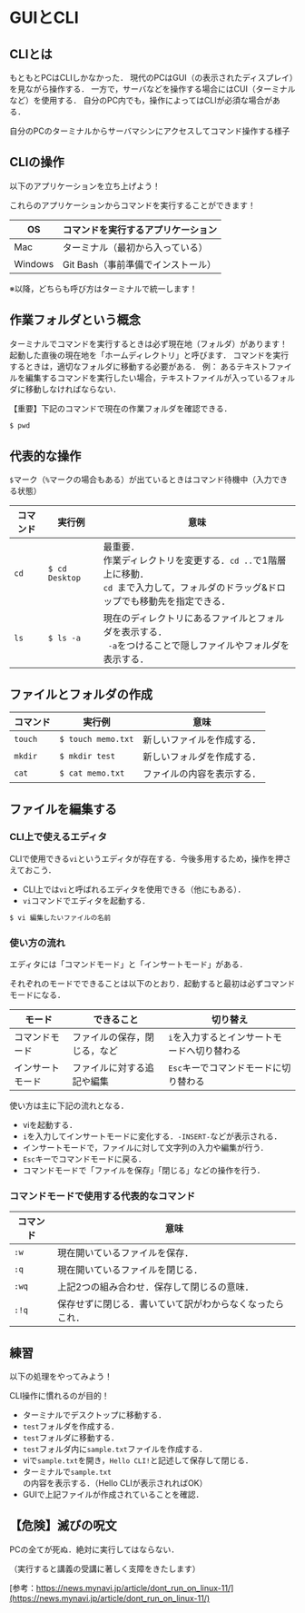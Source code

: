 # GUIとCLI

## CLIとは

もともとPCはCLIしかなかった．
現代のPCはGUI（の表示されたディスプレイ）を見ながら操作する．
一方で，サーバなどを操作する場合にはCUI（ターミナルなど）を使用する．
自分のPC内でも，操作によってはCLIが必須な場合がある．

自分のPCのターミナルからサーバマシンにアクセスしてコマンド操作する様子


## CLIの操作

以下のアプリケーションを立ち上げよう！

これらのアプリケーションからコマンドを実行することができます！

|OS|コマンドを実行するアプリケーション|
|-|-|
|Mac|ターミナル（最初から入っている）|
|Windows|Git Bash（事前準備でインストール）|

※以降，どちらも呼び方はターミナルで統一します！


## 作業フォルダという概念

ターミナルでコマンドを実行するときは必ず現在地（フォルダ）があります！
起動した直後の現在地を「ホームディレクトリ」と呼びます．
コマンドを実行するときは，適切なフォルダに移動する必要がある．
例：
あるテキストファイルを編集するコマンドを実行したい場合，テキストファイルが入っているフォルダに移動しなければならない．

【重要】下記のコマンドで現在の作業フォルダを確認できる．

```bash
$ pwd
```


## 代表的な操作

`$`マーク（`%`マークの場合もある）が出ているときはコマンド待機中（入力できる状態）


|コマンド|実行例|意味|
|-|-|-|
|`cd`|`$ cd Desktop`|最重要．<br>作業ディレクトリを変更する．`cd ..`で1階層上に移動．<br>`cd `まで入力して，フォルダのドラッグ&ドロップでも移動先を指定できる．|
|`ls`|`$ ls -a`|現在のディレクトリにあるファイルとフォルダを表示する．<br>` -a`をつけることで隠しファイルやフォルダを表示する．|


## ファイルとフォルダの作成

|コマンド|実行例|意味|
|-|-|-|
|`touch`|`$ touch memo.txt`|新しいファイルを作成する．|
|`mkdir`|`$ mkdir test`|新しいフォルダを作成する．|
|`cat`|`$ cat memo.txt`|ファイルの内容を表示する．|


## ファイルを編集する

### CLI上で使えるエディタ

CLIで使用できる`vi`というエディタが存在する．今後多用するため，操作を押さえておこう．

- CLI上では`vi`と呼ばれるエディタを使用できる（他にもある）．
- `vi`コマンドでエディタを起動する．

```bash
$ vi 編集したいファイルの名前
```

### 使い方の流れ

エディタには「コマンドモード」と「インサートモード」がある．

それぞれのモードでできることは以下のとおり．起動すると最初は必ずコマンドモードになる．

|モード|できること|切り替え|
|-|-|-|
|コマンドモード|ファイルの保存，閉じる，など|`i`を入力するとインサートモードへ切り替わる|
|インサートモード|ファイルに対する追記や編集|`Esc`キーでコマンドモードに切り替わる|

使い方は主に下記の流れとなる．

- viを起動する．
- `i`を入力してインサートモードに変化する．`-INSERT-`などが表示される．
- インサートモードで，ファイルに対して文字列の入力や編集が行う．
- `Esc`キーでコマンドモードに戻る．
- コマンドモードで「ファイルを保存」「閉じる」などの操作を行う．

### コマンドモードで使用する代表的なコマンド

|コマンド|意味|
|-|-|
|`:w`|現在開いているファイルを保存．|
|`:q`|現在開いているファイルを閉じる．|
|`:wq`|上記2つの組み合わせ．保存して閉じるの意味．|
|`:!q`|保存せずに閉じる．書いていて訳がわからなくなったらこれ．|


## 練習

以下の処理をやってみよう！

CLI操作に慣れるのが目的！

- ターミナルでデスクトップに移動する．
- `test`フォルダを作成する．
- `test`フォルダに移動する．
- `test`フォルダ内に`sample.txt`ファイルを作成する．
- viで`sample.txt`を開き，`Hello CLI!`と記述して保存して閉じる．
- ターミナルで`sample.txt`の内容を表示する．（Hello CLIが表示されればOK）
- GUIで上記ファイルが作成されていることを確認．


## 【危険】滅びの呪文

PCの全てが死ぬ．絶対に実行してはならない．

（実行すると講義の受講に著しく支障をきたします）

[参考：https://news.mynavi.jp/article/dont_run_on_linux-11/](https://news.mynavi.jp/article/dont_run_on_linux-11/)
